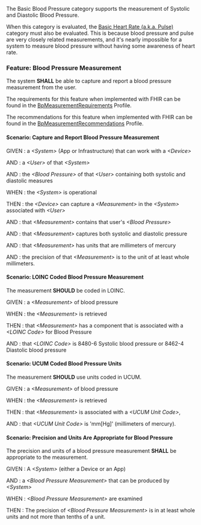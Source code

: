 The Basic Blood Pressure category supports the measurement of Systolic and Diastolic Blood Pressure.

When this category is evaluated, the [Basic Heart Rate (a.k.a. Pulse)](basic_heart_rate.html)
category must also be evaluated.  This is because blood pressure and pulse are very
closely related measurements, and it's nearly impossible for a system to measure blood
pressure without having some awareness of heart rate.
### <span class='glyphicon glyphicon-phone'/> <span class='glyphicon glyphicon-dashboard'/> <span class='glyphicon glyphicon-cloud'/> <a name='bp_measurement'>Feature: Blood Pressure Measurement</a>

The system **SHALL** be able to capture and report a blood pressure measurement from the user.


The requirements for this feature when implemented with FHIR can be found in the [BpMeasurementRequirements](StructureDefinition-BpMeasurementRequirements.html) Profile.

The recommendations for this feature when implemented with FHIR can be found in the [BpMeasurementRecommendations](StructureDefinition-BpMeasurementRecommendations.html) Profile.

#### <span class='glyphicon text-success glyphicon-phone'/> <span class='glyphicon text-success glyphicon-dashboard'/> <span class='glyphicon text-success glyphicon-cloud'/> <a name='capture-and-report-blood-pressure-measurement'>Scenario: Capture and Report Blood Pressure Measurement</a>


GIVEN
: a <i>&lt;System&gt;</i> (App or Infrastructure) that can work with a <i>&lt;Device&gt;</i>

   AND
   : a <i>&lt;User&gt;</i> of that <i>&lt;System&gt;</i>

   AND
   : the <i>&lt;Blood Pressure&gt;</i> of that <i>&lt;User&gt;</i> containing both systolic and diastolic measures

WHEN
: the <i>&lt;System&gt;</i> is operational

THEN
: the <i>&lt;Device&gt;</i> can capture a <i>&lt;Measurement&gt;</i> in the <i>&lt;System&gt;</i> associated with <i>&lt;User&gt;</i>

   AND
   : that <i>&lt;Measurement&gt;</i> contains that user's <i>&lt;Blood Pressure&gt;</i>

   AND
   : that <i>&lt;Measurement&gt;</i> captures both systolic and diastolic pressure

   AND
   : that <i>&lt;Measurement&gt;</i> has units that are millimeters of mercury

   AND
   : the precision of that <i>&lt;Measurement&gt;</i> is to the unit of at least whole millimeters.


#### <span class='glyphicon text-info glyphicon-phone'/> <span class='glyphicon text-info glyphicon-cloud'/> <a name='loinc-coded-blood-pressure-measurement'>Scenario: LOINC Coded Blood Pressure Measurement</a>

The measurement **SHOULD** be coded in LOINC.

GIVEN
: a <i>&lt;Measurement&gt;</i> of blood pressure

WHEN
: the <i>&lt;Measurement&gt;</i> is retrieved

THEN
: that <i>&lt;Measurement&gt;</i> has a component that is associated with a <i>&lt;LOINC Code&gt;</i> for Blood Pressure

   AND
   : that <i>&lt;LOINC Code&gt;</i> is 8480-6 Systolic blood pressure or 8462-4 Diastolic blood pressure 


#### <span class='glyphicon text-info glyphicon-phone'/> <span class='glyphicon text-info glyphicon-cloud'/> <a name='ucum-coded-blood-pressure-units'>Scenario: UCUM Coded Blood Pressure Units</a>

The measurement **SHOULD** use units coded in UCUM.

GIVEN
: a <i>&lt;Measurement&gt;</i> of blood pressure

WHEN
: the <i>&lt;Measurement&gt;</i> is retrieved

THEN
: that <i>&lt;Measurement&gt;</i> is associated with a <i>&lt;UCUM Unit Code&gt;</i>, 

   AND
   : that <i>&lt;UCUM Unit Code&gt;</i> is 'mm[Hg]' (millimeters of mercury). 


#### <span class='glyphicon text-success glyphicon-phone'/> <span class='glyphicon text-success glyphicon-dashboard'/> <a name='precision-and-units-are-appropriate-for-blood-pressure'>Scenario: Precision and Units Are Appropriate for Blood Pressure</a>

The precision and units of a blood pressure measurement **SHALL** be appropriate to the measurement.

GIVEN
: A <i>&lt;System&gt;</i> (either a Device or an App)

   AND
   : a <i>&lt;Blood Pressure Measurement&gt;</i> that can be produced by <i>&lt;System&gt;</i>

WHEN
: <i>&lt;Blood Pressure Measurement&gt;</i> are examined

THEN
: The precision of <i>&lt;Blood Pressure Measurement&gt;</i> is in at least whole units and not more than tenths of a unit. 

